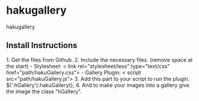 # hakugallery
hakugallery

<h2>Install Instructions</h2>
1. Get the files from Github.
2. Include the necessary files. (remove space at the start)
 - Stylesheet: < link rel="stylesheet/less" type="text/css" href="path/hakuGallery.css">
 - Gallery Plugin: < script src="path/hakuGallery.js"></script>
3. Add this part to your script to run the plugin.
$('.hGallery').hakuGallery();
4. And to make your images into a gallery give the image the class "hGallery".
